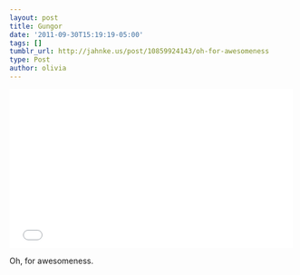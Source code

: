 ```yaml
---
layout: post
title: Gungor
date: '2011-09-30T15:19:19-05:00'
tags: []
tumblr_url: http://jahnke.us/post/10859924143/oh-for-awesomeness
type: Post
author: olivia
---
```


<iframe width="500" height="281" src="//www.youtube.com/embed/9vHFsXOdTt0" frameborder="0" allowfullscreen></iframe>

Oh, for awesomeness.
